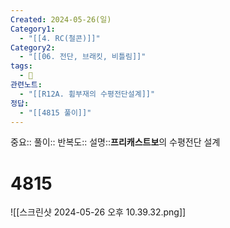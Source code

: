 ```yaml
---
Created: 2024-05-26(일)
Category1:
  - "[[4. RC(철콘)]]"
Category2:
  - "[[06. 전단, 브래킷, 비틀림]]"
tags:
  - 🧮
관련노트:
  - "[[R12A. 휨부재의 수평전단설계]]"
정답:
  - "[[4815 풀이]]"
---
```

중요::
풀이::
반복도::
설명::**프리캐스트보**의 수평전단 설계
#  4815

![[스크린샷 2024-05-26 오후 10.39.32.png]]

